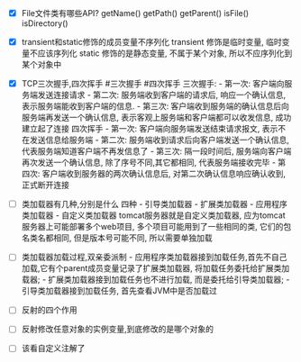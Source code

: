 - [x] File文件类有哪些API?
      getName()
      getPath()
      getParent()
      isFile()
      isDirectory()
- [x] transient和static修饰的成员变量不序列化
      transient 修饰是临时变量, 临时变量不应该序列化
      static 修饰的是静态变量, 不属于某个对象, 所以不应序列化到某个对象中
- [x] TCP三次握手,四次挥手 #三次握手 #四次挥手 
      三次握手:
	      - 第一次: 客户端向服务端发送连接请求
	      - 第二次: 服务端收到客户端的请求后, 响应一个确认信息, 表示服务端能收到客户端的信息.
	      - 第三次: 客户端收到服务端的确认信息后向服务端再发送一个确认信息, 表示客观上服务端和客户端都可以收发信息, 成功建立起了连接
      四次挥手
       - 第一次: 客户端向服务端发送结束请求报文, 表示不在发送信息给服务端
       - 第二次: 服务端收到请求后向客户端发送一个确认信息, 代表服务端知道客户端不再发信息了
       - 第三次: 隔一段时间后, 服务端向客户端再次发送一个确认信息, 除了序号不同,其它都相同, 代表服务端接收完毕
       - 第四次: 客户端收到服务器的两次确认信息后, 对第二次确认信息响应确认收到,正式断开连接

- [ ] 类加载器有几种,分别是什么
     四种 
			- 引导类加载器
      - 扩展类加载器
      - 应用程序类加载器
      - 自定义类加载器
        tomcat服务器就是自定义类加载器, 应为tomcat服务器上可能部署多个web项目, 多个项目可能用到了一些相同的类, 它们的包名类名都相同, 但是版本号可能不同, 所以需要单独加载
- [ ] 类加载器加载过程,双亲委派制
      - 应用程序类加载器接到加载任务,首先不自己加载,它有个parent成员变量记录了扩展类加载器, 将加载任务委托给扩展类加载器;
      - 扩展类加载器接到加载任务也不进行加载, 而是委托给引导类加载器;
      - 引导类加载器接到加载任务, 首先查看JVM中是否加载过
- [ ] 反射的四个作用
- [ ] 反射修改任意对象的实例变量,到底修改的是哪个对象的
- [ ] 该看自定义注解了